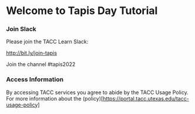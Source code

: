 Welcome to Tapis Day Tutorial
===

### Join Slack

Please join the TACC Learn Slack:

http://bit.ly/join-tapis 

Join the channel #tapis2022

### Access Information

By accessing TACC services you agree to abide by the TACC Usage Policy. For more information about the (policy)[https://portal.tacc.utexas.edu/tacc-usage-policy]
 
